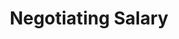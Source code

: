 ---
podcast: The Lisa Show
title: Negotiating Salary 
host: Lisa Valentine Clark
podcast_url: https://www.byuradio.org/7e841f96-7045-4f3c-a68d-050bbeaee34f
thumbnail: 
publication_date: 10-16-2019
---